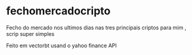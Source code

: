 # fechomercadocripto
Fecho do mercado nos ultimos dias nas tres principais criptos para mim , scrip super simples

Feito em vectorbt usand o yahoo finance API
